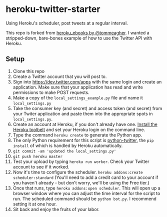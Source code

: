 # heroku-twitter-starter

Using Heroku's scheduler, post tweets at a regular interval.

This repo is forked from [heroku_ebooks by @tommeagher](https://github.com/tommeagher/heroku_ebooks). I wanted a stripped-down, bare-bones example of how to use the Twitter API with Heroku.

## Setup

1. Clone this repo
2. Create a Twitter account that you will post to.
3. Sign into https://dev.twitter.com/apps with the same login and create an application. Make sure that your application has read and write permissions to make POST requests.
4. Make a copy of the `local_settings_example.py` file and name it `local_settings.py`
5. Take the consumer key (and secret) and access token (and secret) from your Twiter application and paste them into the appropriate spots in `local_settings.py`.
6. Create an account at Heroku, if you don't already have one. [Install the Heroku toolbelt](https://devcenter.heroku.com/articles/quickstart#step-2-install-the-heroku-toolbelt) and set your Heroku login on the command line.
7. Type the command `heroku create` to generate the Python app.
8. The only Python requirement for this script is [python-twitter](https://github.com/bear/python-twitter), the `pip install` of which is handled by Heroku automatically.
9. `git commit -am 'updated the local_settings.py'`
10. `git push heroku master`
11. Test your upload by typing `heroku run worker`. Check your Twitter account to see if it worked.
12. Now it's time to configure the scheduler. `heroku addons:create scheduler:standard` (You'll need to add a credit card to your account if you haven't already - but don't worry, we'll be using the Free tier.)
13. Once that runs, type `heroku addons:open scheduler`. This will open up a browser window where you can adjust the time interval for the script to run. The scheduled command should be `python bot.py`. I recommend setting it at one hour.
14. Sit back and enjoy the fruits of your labor.

